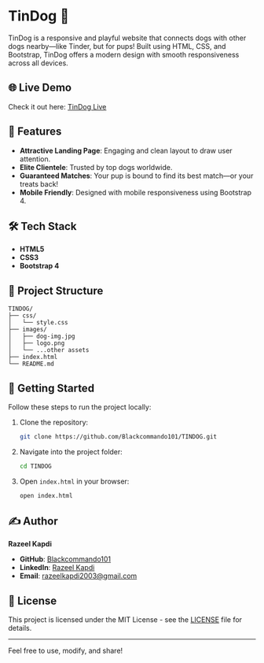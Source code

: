 # TinDog 🐶

TinDog is a responsive and playful website that connects dogs with other dogs nearby—like Tinder, but for pups! Built using HTML, CSS, and Bootstrap, TinDog offers a modern design with smooth responsiveness across all devices.

## 🌐 Live Demo

Check it out here: [TinDog Live](https://blackcommando101.github.io/TINDOG/)

## 📌 Features

- **Attractive Landing Page**: Engaging and clean layout to draw user attention.
- **Elite Clientele**: Trusted by top dogs worldwide.
- **Guaranteed Matches**: Your pup is bound to find its best match—or your treats back!
- **Mobile Friendly**: Designed with mobile responsiveness using Bootstrap 4.

## 🛠️ Tech Stack

- **HTML5**
- **CSS3**
- **Bootstrap 4**

## 📂 Project Structure

```
TINDOG/
├── css/
│   └── style.css
├── images/
│   ├── dog-img.jpg
│   ├── logo.png
│   └── ...other assets
├── index.html
└── README.md
```

## 🚀 Getting Started

Follow these steps to run the project locally:

1. Clone the repository:
   ```bash
   git clone https://github.com/Blackcommando101/TINDOG.git
   ```

2. Navigate into the project folder:
   ```bash
   cd TINDOG
   ```

3. Open `index.html` in your browser:
   ```bash
   open index.html
   ```

## ✍️ Author

**Razeel Kapdi**

- **GitHub**: [Blackcommando101](https://github.com/Blackcommando101)
- **LinkedIn**: [Razeel Kapdi](https://www.linkedin.com/in/razeel-kapdi-698955267/)
- **Email**: razeelkapdi2003@gmail.com

## 📃 License

This project is licensed under the MIT License - see the [LICENSE](LICENSE) file for details.

---

Feel free to use, modify, and share!